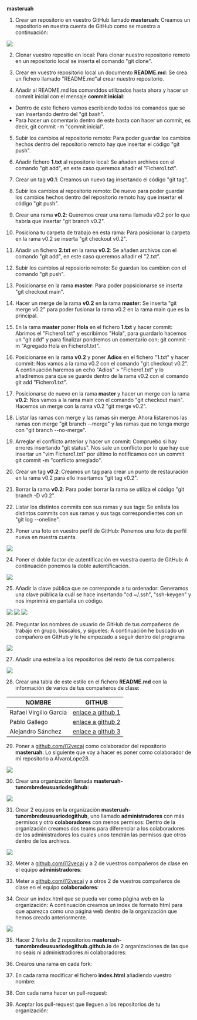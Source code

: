 **masteruah**


1. Crear un repositorio en vuestro GitHub llamado **masteruah**:
Creamos un repositorio en nuestra cuenta de GitHub como se muestra a continuación:
<img src="./1.png"/>


2. Clonar vuestro repositio en local:
Para clonar nuestro repositorio remoto en un repositorio local se inserta el comando "git clone".


3. Crear en vuestro repositorio local un documento **README.md**:
Se crea un fichero llamado "README.md"al crear nuestro repositorio.


4. Añadir al README.md los comanddos utilizados hasta ahora y hacer un commit inicial con el mensaje **commit inicial**:
- Dentro de este fichero vamos escribiendo todos los comandos que se van insertando dentro del "git bash".
- Para hacer un comentario dentro de este basta con hacer un commit, es decir, git commit -m "commit inicial".


5. Subir los cambios al repositorio remoto:
Para poder guardar los cambios hechos dentro del repositorio remoto hay que insertar el código "git push".


6. Añadir fichero **1.txt** al repositorio local:
Se añaden archivos con el comando "git add", en este caso queremos añadir el "Fichero1.txt".


7. Crear un tag **v0.1**:
Creamos un nuevo tag insertando el código "git tag".


8. Subir los cambios al repositorio remoto:
De nuevo para poder guardar los cambios hechos dentro del repositorio remoto hay que insertar el código "git push".


9. Crear una rama **v0.2**:
Queremos crear una rama llamada v0.2 por lo que habría que insertar "git branch v0.2".


10. Posiciona tu carpeta de trabajo en esta rama:
Para posicionar la carpeta en la rama v0.2 se inserta "git checkout v0.2".


11. Añadir un fichero **2.txt** en la rama **v0.2**:
Se añaden archivos con el comando "git add", en este caso queremos añadir el "2.txt".


12. Subir los cambios al reposiorio remoto:
Se guardan los cambion con el comando "git push".


13. Posicionarse en la rama **master**:
Para poder popsicionarse se inserta "git checkout main".


14. Hacer un merge de la rama **v0.2** en la rama **master**:
Se inserta "git merge v0.2" para poder fusionar la rama v0.2 en la rama main que es la principal.


15. En la rama **master** poner **Hola** en el fichero **1.txt** y hacer commit:
Abrimos el "Fichero1.txt" y escribimos "Hola", para guardarlo hacemos un "git add" y para finalizar pondremos un comentario con; git commit -m "Agregado Hola en Fichero1.txt".


16. Posicionarse en la rama **v0.2** y poner **Adios** en el fichero "1.txt" y hacer commit:
Nos vamos a la rama v0.2 con el comando "git checkout v0.2".
A continuación haremos un echo "Adios" > "Fichero1.txt" y lo añadiremos para que se guarde dentro de la rama v0.2 con el comando git add "Fichero1.txt".


17. Posicionarse de nuevo en la rama **master** y hacer un merge con la rama **v0.2**:
Nos vamos a la rama main con el comando "git checkout main".
Hacemos un merge con la rama v0.2 "git merge v0.2".


18. Listar las ramas con merge y las ramas sin merge:
Ahora listaremos las ramas con merge "git branch --merge" y las ramas que no tenga merge con "git branch --no-merge".


19. Arreglar el conflicto anterior y hacer un commit:
Compruebo si hay errores insertando "git status". Nos sale un conflicto por lo que hay que insertar un "vim Fichero1.txt" por último lo notificamos con un commit git commit -m "conflicto arreglado".


20. Crear un tag **v0.2**:
Creamos un tag para crear un punto de restauración en la rama v0.2 para ello insertamos "git tag v0.2".


21. Borrar la rama **v0.2**:
Para poder borrar la rama se utiliza el código "git branch -D v0.2".


22. Listar los distintos commits con sus ramas y sus tags:
Se enlista los distintos commits con sus ramas y sus tags correspondientes con un "git log --oneline".


23. Poner una foto en vuestro perfil de GitHub:
Ponemos una foto de perfil nueva en nuestra cuenta.
<img src="./2.png"/>


24. Poner el doble factor de autentificación en vuestra cuenta de GitHub:
A continuación ponemos la doble autentificación.
<img src="./3.png"/>



25. Añadir la clave pública que se corresponde a tu ordenador:
Generamos una clave pública la cuál se hace insertando "cd ~/.ssh", "ssh-keygen" y nos imprimirá en pantalla un código.
<img src="./4.png"/>
<img src="./5.png"/>
<img src="./6.png"/>


26. Preguntar los nombres de usuario de GitHub de tus compañeros de trabajo en grupo, búscalos, y sigueles: 
A continuación he buscado un compañero en GitHub y le he empezado a seguir dentro del programa
<img src="./7.png"/>


27. Añadir una estrella a los repositorios del resto de tus compañeros:
<img src="./8.png"/>




28. Crear una tabla de este estilo en el fichero **README.md** con la información
de varios de tus compañeros de clase:

|        NOMBRE          |                     GITHUB                        |
|------------------------|---------------------------------------------------|
| Rafael Virgilio García | [enlace a github 1](https://github.com/RafaGarcia24/masteruah.git)   |
| Pablo Gallego          | [enlace a github 2]()   |
| Alejandro Sánchez      | [enlace a github 3]()   |


29. Poner a [github.com/i12vecaj](http://github.com/i12vecaj) como colaborador del repositorio **masteruah**:
Lo siguiente que voy a hacer es poner como colaborador de mi repositorio a AlvaroLope28.
<img src="./9.png"/>


30. Crear una organización llamada **masteruah-tunombredeusuariodegithub**:
<img src="./15.png"/>



31. Crear 2 equipos en la organización **masteruah-tunombredeusuariodegithub**, uno llamado **administradores** con más permisos y otro **colaboradores** con menos permisos:
Dentro de la organización creamos dos teams para diferenciar a los colaboradores de los administradores los cuales unos tendrán las permisos que otros dentro de los archivos.
<img src="./10.png"/>


32. Meter a [github.com/i12vecaj](http://github.com/i12vecaj) y a 2 de vuestros compañeros de clase en el equipo **administradores**:


33. Meter a [github.com/i12vecaj](http://github.com/i12vecaj) y a otros 2 de vuestros compañeros de clase en el equipo **colaboradores**:


34. Crear un index.html que se pueda ver como página web en la organización:
A continuación creamos un index de formato html para que aparezca como una página web dentro de la organización que hemos creado anteriormente.
<img src="./11.png"/>











35. Hacer 2 forks de 2 repositorios **masteruah-tunombredeusuariodegithub.github.io** de 2 organizaciones de las que no seais ni administradiores ni colaboradores:


36. Crearos una rama en cada fork:


37. En cada rama modificar el fichero **index.html** añadiendo vuestro nombre:


38. Con cada rama hacer un pull-request:


39. Aceptar los pull-request que lleguen a los repositorios de tu organización:

